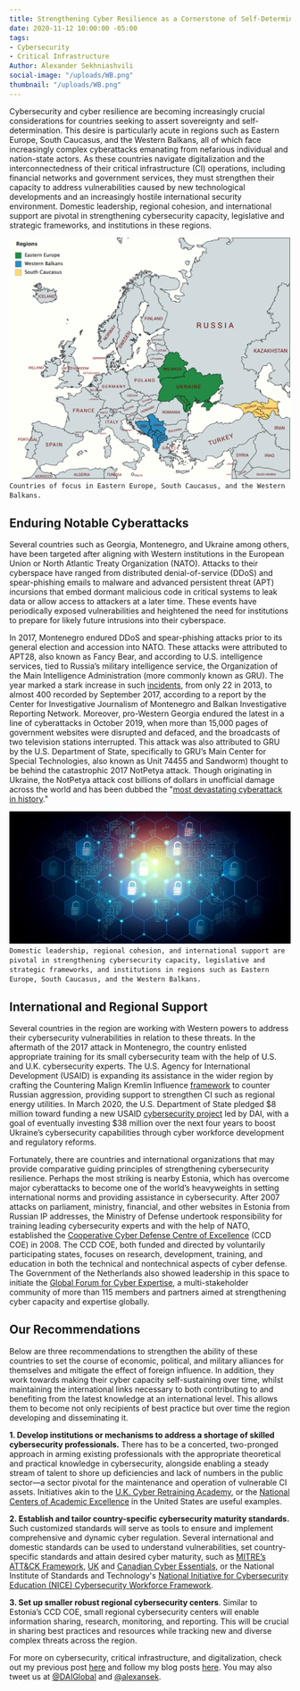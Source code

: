 ```yaml
---
title: Strengthening Cyber Resilience as a Cornerstone of Self-Determination
date: 2020-11-12 10:00:00 -05:00
tags:
- Cybersecurity
- Critical Infrastructure
Author: Alexander Sekhniashvili
social-image: "/uploads/WB.png"
thumbnail: "/uploads/WB.png"
---
```


Cybersecurity and cyber resilience are becoming increasingly crucial considerations for countries seeking to assert sovereignty and self-determination. This desire is particularly acute in regions such as Eastern Europe, South Caucasus, and the Western Balkans, all of which face increasingly complex cyberattacks emanating from nefarious individual and nation-state actors. As these countries navigate digitalization and the interconnectedness of their critical infrastructure (CI) operations, including financial networks and government services, they must strengthen their capacity to address vulnerabilities caused by new technological developments and an increasingly hostile international security environment. Domestic leadership, regional cohesion, and international support are pivotal in strengthening cybersecurity capacity, legislative and strategic frameworks, and institutions in these regions.

<!--more-->

![WB.png](/uploads/WB.png)`Countries of focus in Eastern Europe, South Caucasus, and the Western Balkans.`

## Enduring Notable Cyberattacks

Several countries such as Georgia, Montenegro, and Ukraine among others, have been targeted after aligning with Western institutions in the European Union or North Atlantic Treaty Organization (NATO). Attacks to their cyberspace have ranged from distributed denial-of-service (DDoS) and spear-phishing emails to malware and advanced persistent threat (APT) incursions that embed dormant malicious code in critical systems to leak data or allow access to attackers at a later time. These events have periodically exposed vulnerabilities and heightened the need for institutions to prepare for likely future intrusions into their cyberspace.

In 2017, Montenegro endured DDoS and spear-phishing attacks prior to its general election and accession into NATO. These attacks were attributed to APT28, also known as Fancy Bear, and according to U.S. intelligence services, tied to Russia’s military intelligence service, the Organization of the Main Intelligence Administration (more commonly known as GRU). The year marked a stark increase in such [incidents](https://www.theguardian.com/technology/2017/dec/30/wannacry-petya-notpetya-ransomware), from only 22 in 2013, to almost 400 recorded by September 2017, according to a report by the Center for Investigative Journalism of Montenegro and Balkan Investigative Reporting Network. Moreover, pro-Western Georgia endured the latest in a line of cyberattacks in October 2019, when more than 15,000 pages of government websites were disrupted and defaced, and the broadcasts of two television stations interrupted. This attack was also attributed to GRU by the U.S. Department of State, specifically to GRU’s Main Center for Special Technologies, also known as Unit 74455 and Sandworm) thought to be behind the catastrophic 2017 NotPetya attack. Though originating in Ukraine, the NotPetya attack cost billions of dollars in unofficial damage across the world and has been dubbed the "[most devastating cyberattack in history](https://www.wired.com/story/notpetya-cyberattack-ukraine-russia-code-crashed-the-world/)."

![CS.jpg](/uploads/CS.jpg)`Domestic leadership, regional cohesion, and international support are pivotal in strengthening cybersecurity capacity, legislative and strategic frameworks, and institutions in regions such as Eastern Europe, South Caucasus, and the Western Balkans.`

## International and Regional Support

Several countries in the region are working with Western powers to address their cybersecurity vulnerabilities in relation to these threats. In the aftermath of the 2017 attack in Montenegro, the country enlisted appropriate training for its small cybersecurity team with the help of U.S. and U.K. cybersecurity experts. The U.S. Agency for International Development (USAID) is expanding its assistance in the wider region by crafting the Countering Malign Kremlin Influence [framework](https://www.usaid.gov/sites/default/files/documents/1863/CMKI_Development_Framework_.pdf) to counter Russian aggression, providing support to strengthen CI such as regional energy utilities. In March 2020, the U.S. Department of State pledged $8 million toward funding a new USAID [cybersecurity project](https://www.usaid.gov/sites/default/files/documents/USAID_UkraineCybersecurityChallenge_CaseStudy_final.pdf) led by DAI, with a goal of eventually investing $38 million over the next four years to boost Ukraine’s cybersecurity capabilities through cyber workforce development and regulatory reforms.

Fortunately, there are countries and international organizations that may provide comparative guiding principles of strengthening cybersecurity resilience. Perhaps the most striking is nearby Estonia, which has overcome major cyberattacks to become one of the world’s heavyweights in setting international norms and providing assistance in cybersecurity. After 2007 attacks on parliament, ministry, financial, and other websites in Estonia from Russian IP addresses, the Ministry of Defense undertook responsibility for training leading cybersecurity experts and with the help of NATO, established the [Cooperative Cyber Defense Centre of Excellence](https://ccdcoe.org/) (CCD COE) in 2008. The CCD COE, both funded and directed by voluntarily participating states, focuses on research, development, training, and education in both the technical and nontechnical aspects of cyber defense. The Government of the Netherlands also showed leadership in this space to initiate the [Global Forum for Cyber Expertise](https://thegfce.org/), a multi-stakeholder community of more than 115 members and partners aimed at strengthening cyber capacity and expertise globally.

## Our Recommendations

Below are three recommendations to strengthen the ability of these countries to set the course of economic, political, and military alliances for themselves and mitigate the effect of foreign influence. In addition, they work towards making their cyber capacity self-sustaining over time, whilst maintaining the international links necessary to both contributing to and benefiting from the latest knowledge at an international level. This allows them to become not only recipients of best practice but over time the region developing and disseminating it.

**1. Develop institutions or mechanisms to address a shortage of skilled cybersecurity professionals.** There has to be a concerted, two-pronged approach in arming existing professionals with the appropriate theoretical and practical knowledge in cybersecurity, alongside enabling a steady stream of talent to shore up deficiencies and lack of numbers in the public sector—a sector pivotal for the maintenance and operation of vulnerable CI assets. Initiatives akin to the [U.K. Cyber Retraining Academy](https://www.sans.org/ukcyberacademy), or the [National Centers of Academic Excellence](https://www.nsa.gov/resources/students-educators/centers-academic-excellence/) in the United States are useful examples.

**2. Establish and tailor country-specific cybersecurity maturity standards.** Such customized standards will serve as tools to ensure and implement comprehensive and dynamic cyber regulation. Several international and domestic standards can be used to understand vulnerabilities, set country-specific standards and attain desired cyber maturity, such as [MITRE’s ATT&CK Framework,](https://attack.mitre.org/) [UK](https://www.ncsc.gov.uk/cyberessentials/overview) and [Canadian Cyber Essentials,](https://cybernb.ca/Trust-and-Compliance.htm) or the National Institute of Standards and Technology's [National Initiative for Cybersecurity Education (NICE) Cybersecurity Workforce Framework](https://niccs.cisa.gov/workforce-development/cyber-security-workforce-framework).

**3. Set up smaller robust regional cybersecurity centers**. Similar to Estonia’s CCD COE, small regional cybersecurity centers will enable information sharing, research, monitoring, and reporting. This will be crucial in sharing best practices and resources while tracking new and diverse complex threats across the region.

For more on cybersecurity, critical infrastructure, and digitalization, check out my previous post [here](https://dai-global-digital.com/impact-of-the-us-and-eu-in-critical-infrastructure-digitalization-and-cybersecurity-in-the-western-balkans.html) and follow my blog posts [here](https://dai-global-digital.com/authors/alexander-sekhniashvili/). You may also tweet us at [@DAIGlobal](https://twitter.com/DAIGlobal) and [@alexansek](https://twitter.com/alexansek).